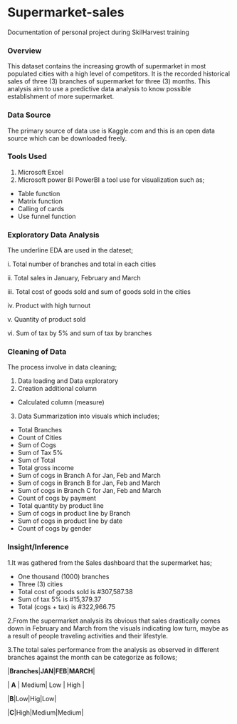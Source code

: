# Supermarket-sales
Documentation of personal project during SkilHarvest training

### Overview
This dataset contains the increasing growth of supermarket in most populated cities with a high level of competitors. It is the recorded historical sales of three (3) branches of supermarket for three (3) months. This analysis aim to use a predictive data analysis to know possible establishment of more supermarket.

### Data Source
The primary source of data use is Kaggle.com and this is an open data source which can be downloaded freely.

### Tools Used
1. Microsoft Excel
2. Microsoft power BI
PowerBI a tool use for visualization such as;
-  Table function
-  Matrix function
-  Calling of cards
-  Use funnel function

### Exploratory Data Analysis
The underline EDA are used in the dateset;

i. Total number of branches and total in each cities

ii. Total sales in January, February and March

iii. Total cost of goods sold and sum of goods sold in the cities

iv. Product with high turnout

v. Quantity of product sold

vi. Sum of tax by 5% and sum of tax by branches 


### Cleaning of Data 
The process involve in data cleaning;
1. Data loading and Data exploratory
2. Creation additional column
 - Calculated column (measure)
3. Data Summarization into visuals which includes;
 - Total Branches 
 -  Count of Cities
 - Sum of Cogs
 - Sum of Tax 5%
 - Sum of Total
 - Total gross income
 - Sum of cogs in Branch A for Jan, Feb and March
 - Sum of cogs in Branch B for Jan, Feb and March
 - Sum of cogs in Branch C for Jan, Feb and March
 - Count of cogs by payment
 - Total quantity by product line
 - Sum of cogs in product line by Branch
 - Sum of cogs in product line by date 
 - Count of cogs by gender

### Insight/Inference
1.It was gathered from the Sales dashboard that the supermarket has;
 - One thousand (1000) branches 
 - Three (3) cities
 - Total cost of goods sold is #307,587.38
 - Sum of tax 5% is #15,379.37
 - Total (cogs + tax) is #322,966.75

2.From the supermarket analysis its obvious that sales drastically comes down in February and March from the visuals indicating low turn, maybe as a result of people traveling activities and their lifestyle. 

3.The total sales performance from the analysis as observed in different branches against the month can be categorize as follows;

|**Branches**|**JAN**|**FEB**|**MARCH**|

| **A**      | Medium| Low   | High    |

|**B**|Low|Hig|Low|

|**C**|High|Medium|Medium|

